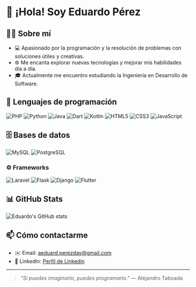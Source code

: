 # 👋 ¡Hola! Soy Eduardo Pérez

## 👨‍🎓 Sobre mí

- 💻 Apasionado por la programación y la resolución de problemas con soluciones útiles y creativas.
- ⚙️ Me encanta explorar nuevas tecnologías y mejorar mis habilidades día a día.
- 🎓 Actualmente me encuentro estudiando la Ingeniería en Desarrollo de Software.


## 🧰 Lenguajes de programación

![PHP](https://img.shields.io/badge/-PHP-777BB4?logo=php&logoColor=white)
![Python](https://img.shields.io/badge/-Python-3776AB?logo=python&logoColor=white)
![Java](https://img.shields.io/badge/-Java-007396?logo=java&logoColor=white)
![Dart](https://img.shields.io/badge/-Dart-0175C2?logo=dart&logoColor=white)
![Kotlin](https://img.shields.io/badge/-Kotlin-7F52FF?logo=kotlin&logoColor=white)
![HTML5](https://img.shields.io/badge/-HTML5-E34F26?logo=html5&logoColor=white)
![CSS3](https://img.shields.io/badge/-CSS3-1572B6?logo=css3&logoColor=white)
![JavaScript](https://img.shields.io/badge/-JavaScript-F7DF1E?logo=javascript&logoColor=000)

## 🗄️ Bases de datos

![MySQL](https://img.shields.io/badge/-MySQL-4479A1?logo=mysql&logoColor=white)
![PostgreSQL](https://img.shields.io/badge/-PostgreSQL-336791?logo=postgresql&logoColor=white)

### ⚙️ Frameworks

![Laravel](https://img.shields.io/badge/-Laravel-F55247?logo=laravel&logoColor=white)
![Flask](https://img.shields.io/badge/-Flask-000000?logo=flask&logoColor=white)
![Django](https://img.shields.io/badge/-Django-092E20?logo=django&logoColor=white)
![Flutter](https://img.shields.io/badge/-Flutter-02569B?logo=flutter&logoColor=white)

## 📊 GitHub Stats

![Eduardo's GitHub stats](https://github-readme-stats.vercel.app/api?username=edw-perzd&show_icons=true&theme=radical)


## 📫 Cómo contactarme

- ✉️ Email: [aeduard.perezdav@gmail.com](mailto:aeduard.perezdav@gmail.com)
- 💼 LinkedIn: [Perfil de Linkedin](https://www.linkedin.com/in/angel-eduardo-perez-davila-4269602b6?utm_source=share&utm_campaign=share_via&utm_content=profile&utm_medium=android_app)

---

> *"Si puedes imaginarlo, puedes programarlo."*
> — Alejandro Taboada


